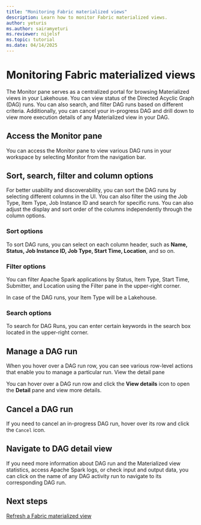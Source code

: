 ```yaml
---
title: "Monitoring Fabric materialized views"
description: Learn how to monitor Fabric materialized views.
author: yeturis
ms.author: sairamyeturi
ms.reviewer: nijelsf
ms.topic: tutorial
ms.date: 04/14/2025
---
```


# Monitoring Fabric materialized views

The Monitor pane serves as a centralized portal for browsing Materialized views in your Lakehouse. You can view status of the Directed Acyclic Graph (DAG) runs. You can also search, and filter DAG runs based on different criteria. Additionally, you can cancel your in-progress DAG and drill down to view more execution details of any Materialized view in your DAG.

## Access the Monitor pane

You can access the Monitor pane to view various DAG runs in your workspace by selecting Monitor from the navigation bar.
  
## Sort, search, filter and column options

For better usability and discoverability, you can sort the DAG runs by selecting different columns in the UI. You can also filter the using the Job Type, Item Type, Job Instance ID and search for specific runs. You can also adjust the display and sort order of the columns independently through the column options.

### Sort options

To sort DAG runs, you can select on each column header, such as **Name, Status, Job Instance ID,  Job Type, Start Time, Location**, and so on.
 
### Filter options
You can filter Apache Spark applications by Status, Item Type, Start Time, Submitter, and Location using the Filter pane in the upper-right corner.

In case of the DAG runs, your Item Type will be a Lakehouse.
 
### Search options

To search for DAG Runs, you can enter certain keywords in the search box located in the upper-right corner.
 
## Manage a DAG run

When you hover over a DAG run row, you can see various row-level actions that enable you to manage a particular run.
View the detail pane

You can hover over a DAG run row and click the **View details** icon to open the **Detail** pane and view more details.
 
## Cancel a DAG run

If you need to cancel an in-progress DAG run, hover over its row and click the `Cancel` icon.
 
## Navigate to DAG detail view

If you need more information about DAG run and the Materialized view statistics, access Apache Spark logs, or check input and output data, you can click on the name of any DAG activity run to navigate to its corresponding DAG run.

## Next steps

[Refresh a Fabric materialized view](./refresh-materialized-view.md)
  
